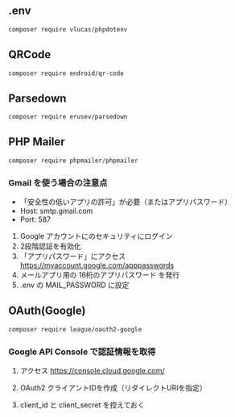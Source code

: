 ## .env
```bash
composer require vlucas/phpdotenv
```

## QRCode
```bash
composer require endroid/qr-code
```

## Parsedown
```bash
composer require erusev/parsedown
```

## PHP Mailer
```bash
composer require phpmailer/phpmailer
```

### Gmail を使う場合の注意点
- 「安全性の低いアプリの許可」が必要（またはアプリパスワード）
- Host: smtp.gmail.com
- Port: 587

1. Google アカウントにのセキュリティにログイン
2. 2段階認証を有効化
3. 「アプリパスワード」にアクセス
https://myaccount.google.com/apppasswords
4.  メールアプリ用の 16桁のアプリパスワード を発行
5. .env の MAIL_PASSWORD に設定

## OAuth(Google)
```bash
composer require league/oauth2-google
```

### Google API Console で認証情報を取得
1. アクセス
https://console.cloud.google.com/

2. OAuth2 クライアントIDを作成（リダイレクトURIを指定）

3. client_id と client_secret を控えておく